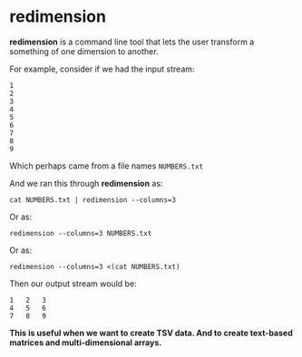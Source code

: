# redimension

**redimension** is a command line tool that lets the user transform a something of one dimension to another.

For example, consider if we had the input stream:
```
1
2
3
4
5
6
7
8
9
```

Which perhaps came from a file names `NUMBERS.txt`

And we ran this through **redimension** as:
```
cat NUMBERS.txt | redimension --columns=3
```
Or as:
```
redimension --columns=3 NUMBERS.txt
```
Or as:
```
redimension --columns=3 <(cat NUMBERS.txt)
```

Then our output stream would be:
```
1	2	3
4	5	6
7	8	9
```

**This is useful when we want to create TSV data. And to create text-based matrices and multi-dimensional arrays.**

